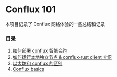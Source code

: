 Conflux 101
===

本项目记录了 Conflux 网络体验的一些总结和记录

### 目录

1. [如何部署 conflux 智能合约](./docs/how-to-deploy-contract-to-conflux.md)
2. [如何运行本地独立节点 & conflux-rust client 介绍](./docs/how-to-run-a-local-independent-node.md)
3. [以太坊和 conflux 的区别](./docs/ethereum-conflux-difference.md)
4. [Conflux basics](./docs/conflux-basics.md)